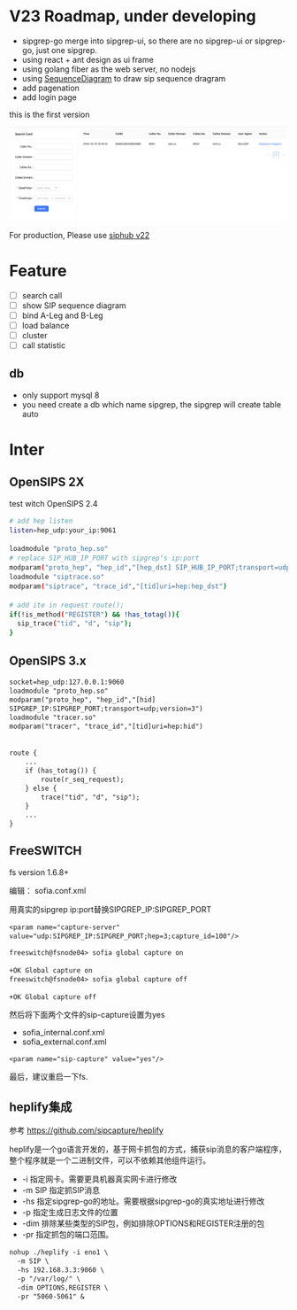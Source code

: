 # V23 Roadmap, under developing

- sipgrep-go merge into sipgrep-ui, so there are no sipgrep-ui or sipgrep-go, just one sipgrep.
- using react + ant design as ui frame
- using golang fiber as the web server, no nodejs
- using [SequenceDiagram](https://github.com/davidje13/SequenceDiagram) to draw sip sequence dragram 
- add pagenation
- add login page


this is the first version

![](atta/2023-10-27-10-52-01.png)


For production, Please use [siphub v22](https://github.com/wangduanduan/siphub/tree/master)

# Feature

- [ ] search call
- [ ] show SIP sequence diagram
- [ ] bind A-Leg and B-Leg
- [ ] load balance
- [ ] cluster
- [ ] call statistic

## db

- only support mysql 8
- you need create a db which name sipgrep, the sipgrep will create table auto

# Inter

## OpenSIPS 2X

test witch OpenSIPS 2.4

```bash
# add hep listen
listen=hep_udp:your_ip:9061

loadmodule "proto_hep.so"
# replace SIP_HUB_IP_PORT with sipgrep‘s ip:port
modparam("proto_hep", "hep_id","[hep_dst] SIP_HUB_IP_PORT;transport=udp;version=3") 
loadmodule "siptrace.so"
modparam("siptrace", "trace_id","[tid]uri=hep:hep_dst")

# add ite in request route();
if(!is_method("REGISTER") && !has_totag()){
  sip_trace("tid", "d", "sip");
}
```

## OpenSIPS 3.x 

```
socket=hep_udp:127.0.0.1:9060
loadmodule "proto_hep.so"
modparam("proto_hep", "hep_id","[hid] SIPGREP_IP:SIPGREP_PORT;transport=udp;version=3")
loadmodule "tracer.so"
modparam("tracer", "trace_id","[tid]uri=hep:hid")


route {
    ...
    if (has_totag()) {
        route(r_seq_request);
    } else {
		trace("tid", "d", "sip");
    }
    ...
}
```

## FreeSWITCH

fs version 1.6.8+ 

编辑： sofia.conf.xml

用真实的sipgrep ip:port替换SIPGREP_IP:SIPGREP_PORT

```
<param name="capture-server" value="udp:SIPGREP_IP:SIPGREP_PORT;hep=3;capture_id=100"/>
```

```shell
freeswitch@fsnode04> sofia global capture on
 
+OK Global capture on
freeswitch@fsnode04> sofia global capture off
 
+OK Global capture off
```

然后将下面两个文件的sip-capture设置为yes
- sofia_internal.conf.xml
- sofia_external.conf.xml


```
<param name="sip-capture" value="yes"/>
```

最后，建议重启一下fs.

## heplify集成

参考 https://github.com/sipcapture/heplify

heplify是一个go语言开发的，基于网卡抓包的方式，捕获sip消息的客户端程序，整个程序就是一个二进制文件，可以不依赖其他组件运行。

- -i 指定网卡。需要更具机器真实网卡进行修改
- -m SIP 指定抓SIP消息
- -hs 指定sipgrep-go的地址。需要根据sipgrep-go的真实地址进行修改
- -p 指定生成日志文件的位置
- -dim 排除某些类型的SIP包，例如排除OPTIONS和REGISTER注册的包
- -pr 指定抓包的端口范围。

```
nohup ./heplify -i eno1 \
  -m SIP \
  -hs 192.168.3.3:9060 \
  -p "/var/log/" \
  -dim OPTIONS,REGISTER \
  -pr "5060-5061" &
```